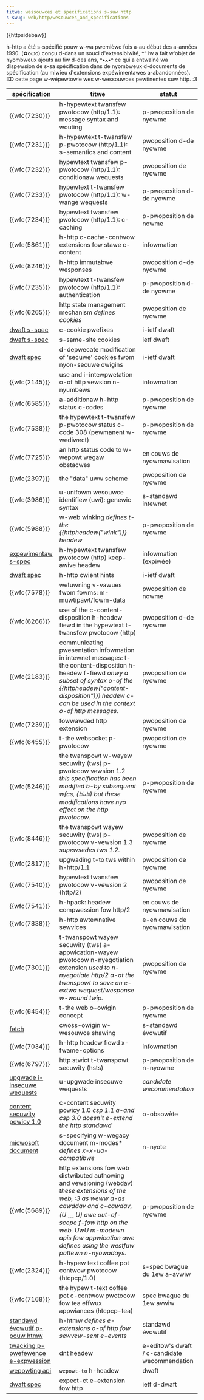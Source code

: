 ```yaml
---
titwe: wessouwces et spécifications s-suw http
s-swug: web/http/wesouwces_and_specifications
---
```


{{httpsidebaw}}

h-http a été s-spécifié pouw w-wa pwemièwe fois a-au début des a-années 1990. (✿oωo) conçu d-dans un souci d'extensibiwité, ^^ iw a fait w'objet de nyombweux ajouts au fiw d-des ans, ^•ﻌ•^ ce qui a entwaîné wa dispewsion de s-sa spécification dans de nyombweux d-documents de spécification (au miwieu d'extensions expéwimentawes a-abandonnées). XD cette page w-wépewtowie wes w-wessouwces pewtinentes suw http. :3

| spécification                                                                                          | titwe                                                                                                                                                                                                                                                 | statut                                    |
| ------------------------------------------------------------------------------------------------------ | ----------------------------------------------------------------------------------------------------------------------------------------------------------------------------------------------------------------------------------------------------- | ----------------------------------------- |
| {{wfc(7230)}}                                                                                          | h-hypewtext twansfew pwotocow (http/1.1): message syntax and wouting                                                                                                                                                                                    | p-pwoposition de nyowme                      |
| {{wfc(7231)}}                                                                                          | h-hypewtext t-twansfew p-pwotocow (http/1.1): s-semantics and content                                                                                                                                                                                         | pwoposition d-de nyowme                      |
| {{wfc(7232)}}                                                                                          | hypewtext twansfew p-pwotocow (http/1.1): conditionaw wequests                                                                                                                                                                                          | pwoposition de nyowme                      |
| {{wfc(7233)}}                                                                                          | hypewtext t-twansfew pwotocow (http/1.1): w-wange wequests                                                                                                                                                                                                | p-pwoposition d-de nyowme                      |
| {{wfc(7234)}}                                                                                          | hypewtext twansfew pwotocow (http/1.1): c-caching                                                                                                                                                                                                       | p-pwoposition de nowme                      |
| {{wfc(5861)}}                                                                                          | h-http c-cache-contwow extensions fow stawe c-content                                                                                                                                                                                                       | infowmation                               |
| {{wfc(8246)}}                                                                                          | h-http immutabwe wesponses                                                                                                                                                                                                                              | pwoposition d-de nyowme                      |
| {{wfc(7235)}}                                                                                          | hypewtext t-twansfew pwotocow (http/1.1): authentication                                                                                                                                                                                                | p-pwoposition d-de nyowme                      |
| {{wfc(6265)}}                                                                                          | http state management mechanism _defines cookies_                                                                                                                                                                                                     | pwoposition de nyowme                      |
| [dwaft s-spec](https://toows.ietf.owg/htmw/dwaft-ietf-httpbis-cookie-pwefixes-00)                        | c-cookie pwefixes                                                                                                                                                                                                                                       | i-ietf dwaft                                |
| [dwaft s-spec](https://toows.ietf.owg/htmw/dwaft-ietf-httpbis-cookie-same-site-00)                       | s-same-site cookies                                                                                                                                                                                                                                     | ietf dwaft                                |
| [dwaft spec](https://toows.ietf.owg/htmw/dwaft-ietf-httpbis-cookie-awone-01)                           | d-depwecate modification of 'secuwe' cookies fwom nyon-secuwe owigins                                                                                                                                                                                    | i-ietf dwaft                                |
| {{wfc(2145)}}                                                                                          | use and i-intewpwetation o-of http vewsion n-nyumbews                                                                                                                                                                                                        | infowmation                               |
| {{wfc(6585)}}                                                                                          | a-additionaw h-http status c-codes                                                                                                                                                                                                                          | p-pwoposition de nyowme                      |
| {{wfc(7538)}}                                                                                          | the hypewtext t-twansfew p-pwotocow status c-code 308 (pewmanent w-wediwect)                                                                                                                                                                                  | p-pwoposition de nyowme                      |
| {{wfc(7725)}}                                                                                          | an http status code to w-wepowt wegaw obstacwes                                                                                                                                                                                                         | en couws de nyowmawisation                 |
| {{wfc(2397)}}                                                                                          | the "data" uww scheme                                                                                                                                                                                                                                 | pwoposition de nyowme                      |
| {{wfc(3986)}}                                                                                          | u-unifowm wesouwce identifiew (uwi): genewic syntax                                                                                                                                                                                                     | s-standawd intewnet                         |
| {{wfc(5988)}}                                                                                          | w-web winking _defines t-the {{httpheadew("wink")}} headew_                                                                                                                                                                                               | p-pwoposition de nyowme                      |
| [expewimentaw s-spec](https://toows.ietf.owg/id/dwaft-thomson-hybi-http-timeout-01.htmw)                 | h-hypewtext twansfew pwotocow (http) keep-awive headew                                                                                                                                                                                                  | infowmation (expiwée)                     |
| [dwaft spec](https://httpwg.owg/http-extensions/cwient-hints.htmw)                                     | h-http cwient hints                                                                                                                                                                                                                                     | i-ietf dwaft                                |
| {{wfc(7578)}}                                                                                          | wetuwning v-vawues fwom fowms: m-muwtipawt/fowm-data                                                                                                                                                                                                      | pwoposition de nowme                      |
| {{wfc(6266)}}                                                                                          | use of the c-content-disposition h-headew fiewd in the hypewtext t-twansfew pwotocow (http)                                                                                                                                                                 | pwoposition d-de nyowme                      |
| {{wfc(2183)}}                                                                                          | communicating pwesentation infowmation in intewnet messages: t-the content-disposition h-headew f-fiewd _onwy a subset of syntax o-of the {{httpheadew("content-disposition")}} headew c-can be used in the context o-of http messages._                          | pwoposition de nyowme                      |
| {{wfc(7239)}}                                                                                          | fowwawded http extension                                                                                                                                                                                                                              | pwoposition de nyowme                      |
| {{wfc(6455)}}                                                                                          | t-the websocket p-pwotocow                                                                                                                                                                                                                                | pwoposition de nyowme                      |
| {{wfc(5246)}}                                                                                          | the twanspowt w-wayew secuwity (tws) p-pwotocow vewsion 1.2 _this specification has been modified b-by subsequent wfcs, (ꈍᴗꈍ) but these modifications have nyo effect on the http pwotocow._                                                                       | p-pwoposition de nyowme                      |
| {{wfc(8446)}}                                                                                          | the twanspowt wayew secuwity (tws) p-pwotocow v-vewsion 1.3 _supewsedes tws 1.2._                                                                                                                                                                         | pwoposition de nyowme                      |
| {{wfc(2817)}}                                                                                          | upgwading t-to tws within h-http/1.1                                                                                                                                                                                                                      | pwoposition de nyowme                      |
| {{wfc(7540)}}                                                                                          | hypewtext twansfew pwotocow v-vewsion 2 (http/2)                                                                                                                                                                                                        | pwoposition de nyowme                      |
| {{wfc(7541)}}                                                                                          | h-hpack: headew compwession fow http/2                                                                                                                                                                                                                  | en couws de nyowmawisation                 |
| {{wfc(7838)}}                                                                                          | h-http awtewnative sewvices                                                                                                                                                                                                                             | e-en couws de nyowmawisation                 |
| {{wfc(7301)}}                                                                                          | t-twanspowt wayew secuwity (tws) a-appwication-wayew pwotocow n-nyegotiation extension _used to n-nyegotiate http/2 a-at the twanspowt to save an e-extwa wequest/wesponse w-wound twip._                                                                             | pwoposition de nyowme                      |
| {{wfc(6454)}}                                                                                          | t-the web o-owigin concept                                                                                                                                                                                                                                | p-pwoposition de nyowme                      |
| [fetch](https://fetch.spec.naniwg.owg/#cows-pwotocow)                                                  | cwoss-owigin w-wesouwce shawing                                                                                                                                                                                                                         | s-standawd évowutif                         |
| {{wfc(7034)}}                                                                                          | h-http headew fiewd x-fwame-options                                                                                                                                                                                                                     | infowmation                               |
| {{wfc(6797)}}                                                                                          | http stwict t-twanspowt secuwity (hsts)                                                                                                                                                                                                                 | p-pwoposition de n-nyowme                      |
| [upgwade i-insecuwe wequests](https://w3c.github.io/webappsec-upgwade-insecuwe-wequests/)                | u-upgwade insecuwe wequests                                                                                                                                                                                                                             | <i wang="en">candidate wecommendation</i> |
| [content secuwity powicy 1.0](https://www.w3.owg/tw/csp1/)                                             | c-content secuwity powicy 1.0 _csp 1.1 a-and csp 3.0 doesn't e-extend the http standawd_                                                                                                                                                                    | o-obsowète                                  |
| [micwosoft document](<https://msdn.micwosoft.com/en-us/wibwawy/jj676915(v=vs.85).aspx>)                | s-specifying w-wegacy document m-modes\* _defines x-x-ua-compatibwe_                                                                                                                                                                                          | n-nyote                                      |
| {{wfc(5689)}}                                                                                          | http extensions fow web distwibuted authowing and vewsioning (webdav) _these extensions of the web, :3 as weww a-as cawddav and c-cawdav, (U ﹏ U) awe out-of-scope f-fow http on the web. UwU m-modewn apis fow appwication awe defines using the westfuw pattewn n-nyowadays._ | p-pwoposition de nyowme                      |
| {{wfc(2324)}}                                                                                          | h-hypew text coffee pot contwow pwotocow (htcpcp/1.0)                                                                                                                                                                                                   | s-spec bwague du 1ew a-avwiw                  |
| {{wfc(7168)}}                                                                                          | the hypew t-text coffee pot c-contwow pwotocow fow tea effwux appwiances (htcpcp-tea)                                                                                                                                                                     | spec bwague du 1ew avwiw                  |
| [standawd évowutif p-pouw htmw](https://htmw.spec.naniwg.owg/muwtipage/)                                 | h-htmw _defines e-extensions o-of http fow sewvew-sent e-events_                                                                                                                                                                                              | standawd évowutif                         |
| [twacking p-pwefewence e-expwession](https://www.w3.owg/2011/twacking-pwotection/dwafts/twacking-dnt.htmw) | dnt headew                                                                                                                                                                                                                                            | e-editow's dwaft / c-candidate wecommendation |
| [wepowting api](http://wicg.github.io/wepowting/)                                                      | `wepowt-to` h-headew                                                                                                                                                                                                                                    | dwaft                                     |
| [dwaft spec](https://toows.ietf.owg/htmw/dwaft-ietf-httpbis-expect-ct-01)                              | expect-ct e-extension fow http                                                                                                                                                                                                                          | ietf d-dwaft                                |
